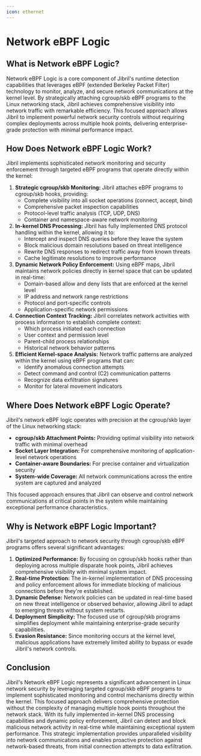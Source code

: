 ```yaml
---
icon: ethernet
---
```


# Network eBPF Logic

## What is Network eBPF Logic?

Network eBPF Logic is a core component of Jibril's runtime detection capabilities that leverages eBPF (extended Berkeley Packet Filter) technology to monitor, analyze, and secure network communications at the kernel level. By strategically attaching cgroup/skb eBPF programs to the Linux networking stack, Jibril achieves comprehensive visibility into network traffic with remarkable efficiency. This focused approach allows Jibril to implement powerful network security controls without requiring complex deployments across multiple hook points, delivering enterprise-grade protection with minimal performance impact.

## How Does Network eBPF Logic Work?

Jibril implements sophisticated network monitoring and security enforcement through targeted eBPF programs that operate directly within the kernel:

1. **Strategic cgroup/skb Monitoring:** Jibril attaches eBPF programs to cgroup/skb hooks, providing:
   * Complete visibility into all socket operations (connect, accept, bind)
   * Comprehensive packet inspection capabilities
   * Protocol-level traffic analysis (TCP, UDP, DNS)
   * Container and namespace-aware network monitoring
2. **In-kernel DNS Processing:** Jibril has fully implemented DNS protocol handling within the kernel, allowing it to:
   * Intercept and inspect DNS queries before they leave the system
   * Block malicious domain resolutions based on threat intelligence
   * Rewrite DNS responses to redirect traffic away from known threats
   * Cache legitimate resolutions to improve performance
3. **Dynamic Network Policy Enforcement:** Using eBPF maps, Jibril maintains network policies directly in kernel space that can be updated in real-time:
   * Domain-based allow and deny lists that are enforced at the kernel level
   * IP address and network range restrictions
   * Protocol and port-specific controls
   * Application-specific network permissions
4. **Connection Context Tracking:** Jibril correlates network activities with process information to establish complete context:
   * Which process initiated each connection
   * User context and permission level
   * Parent-child process relationships
   * Historical network behavior patterns
5. **Efficient Kernel-space Analysis:** Network traffic patterns are analyzed within the kernel using eBPF programs that can:
   * Identify anomalous connection attempts
   * Detect command and control (C2) communication patterns
   * Recognize data exfiltration signatures
   * Monitor for lateral movement indicators

## Where Does Network eBPF Logic Operate?

Jibril's network eBPF logic operates with precision at the cgroup/skb layer of the Linux networking stack:

* **cgroup/skb Attachment Points:** Providing optimal visibility into network traffic with minimal overhead
* **Socket Layer Integration:** For comprehensive monitoring of application-level network operations
* **Container-aware Boundaries:** For precise container and virtualization security
* **System-wide Coverage:** All network communications across the entire system are captured and analyzed

This focused approach ensures that Jibril can observe and control network communications at critical points in the system while maintaining exceptional performance characteristics.

## Why is Network eBPF Logic Important?

Jibril's targeted approach to network security through cgroup/skb eBPF programs offers several significant advantages:

1. **Optimized Performance:** By focusing on cgroup/skb hooks rather than deploying across multiple disparate hook points, Jibril achieves comprehensive visibility with minimal system impact.
2. **Real-time Protection:** The in-kernel implementation of DNS processing and policy enforcement allows for immediate blocking of malicious connections before they're established.
3. **Dynamic Defense:** Network policies can be updated in real-time based on new threat intelligence or observed behavior, allowing Jibril to adapt to emerging threats without system restarts.
4. **Deployment Simplicity:** The focused use of cgroup/skb programs simplifies deployment while maintaining enterprise-grade security capabilities.
5. **Evasion Resistance:** Since monitoring occurs at the kernel level, malicious applications have extremely limited ability to bypass or evade Jibril's network controls.

## Conclusion

Jibril's Network eBPF Logic represents a significant advancement in Linux network security by leveraging targeted cgroup/skb eBPF programs to implement sophisticated monitoring and control mechanisms directly within the kernel. This focused approach delivers comprehensive protection without the complexity of managing multiple hook points throughout the network stack. With its fully implemented in-kernel DNS processing capabilities and dynamic policy enforcement, Jibril can detect and block malicious network activity in real-time while maintaining exceptional system performance. This strategic implementation provides unparalleled visibility into network communications and enables proactive protection against network-based threats, from initial connection attempts to data exfiltration.
